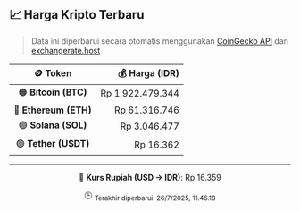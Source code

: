 

<!-- HARGA_KRIPTO -->
## 📈 Harga Kripto Terbaru

> Data ini diperbarui secara otomatis menggunakan [CoinGecko API](https://www.coingecko.com/) dan [exchangerate.host](https://exchangerate.host/)

<div align="center">

| 🪙 Token | 💰 Harga (IDR) |
|:------:|---------------:|
| 🟠 **Bitcoin (BTC)**   | Rp 1.922.479.344 |
| 🔵 **Ethereum (ETH)**  | Rp 61.316.746 |
| 🟣 **Solana (SOL)**    | Rp 3.046.477 |
| 🟢 **Tether (USDT)**   | Rp 16.362 |

---

💱 **Kurs Rupiah (USD → IDR)**: Rp 16.359

🕒 <sub>Terakhir diperbarui: 26/7/2025, 11.46.18</sub>

</div>
<!-- /HARGA_KRIPTO -->